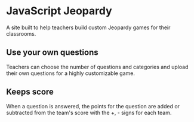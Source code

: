 # JavaScript Jeopardy
A site built to help teachers build custom Jeopardy games for their classrooms.

## Use your own questions
Teachers can choose the number of questions and categories and upload their own questions for a highly customizable game.

## Keeps score
When a question is answered, the points for the question are added or subtracted from the team's score with the +, - signs for each team.

